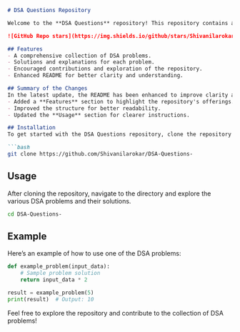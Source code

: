 ```markdown
# DSA Questions Repository

Welcome to the **DSA Questions** repository! This repository contains a collection of Data Structures and Algorithms (DSA) problems designed to help you enhance your coding skills.

![GitHub Repo stars](https://img.shields.io/github/stars/Shivanilarokar/DSA-Questions-) ![GitHub forks](https://img.shields.io/github/forks/Shivanilarokar/DSA-Questions-) ![GitHub issues](https://img.shields.io/github/issues/Shivanilarokar/DSA-Questions-)

## Features
- A comprehensive collection of DSA problems.
- Solutions and explanations for each problem.
- Encouraged contributions and exploration of the repository.
- Enhanced README for better clarity and understanding.

## Summary of the Changes
In the latest update, the README has been enhanced to improve clarity and organization. Notable changes include:
- Added a **Features** section to highlight the repository's offerings.
- Improved the structure for better readability.
- Updated the **Usage** section for clearer instructions.

## Installation
To get started with the DSA Questions repository, clone the repository to your local machine:

```bash
git clone https://github.com/Shivanilarokar/DSA-Questions-
```

## Usage
After cloning the repository, navigate to the directory and explore the various DSA problems and their solutions.

```bash
cd DSA-Questions-
```

## Example
Here’s an example of how to use one of the DSA problems:

```python
def example_problem(input_data):
    # Sample problem solution
    return input_data * 2

result = example_problem(5)
print(result)  # Output: 10
```

Feel free to explore the repository and contribute to the collection of DSA problems!
```